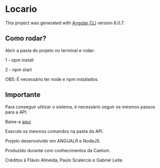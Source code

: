 ﻿# Locario

This project was generated with [Angular CLI](https://github.com/angular/angular-cli) version 6.0.7.

## Como rodar?

Abrir a pasta do projeto no terminal e rodar:

1 - npm install

2 - npm start

OBS: É necessário ter node e npm instalados.

## Importante

Para conseguir utilizar o sistema, é necessário seguir os mesmos passos para a API.

Baixe-a <a href="https://drive.google.com/open?id=1IV9oy8hIc2Zi63KZpnoCQrdp5WVThpgV" target="_blank">aqui</a>

Execute os mesmos comandos na pasta da API.

Projeto desenvolvido em ANGUALR e NodeJS.

Produzido durante com conhecimentos da Caelum.

Créditos à Flávio Almeida, Paulo Scalercio e Gabriel Leite.


